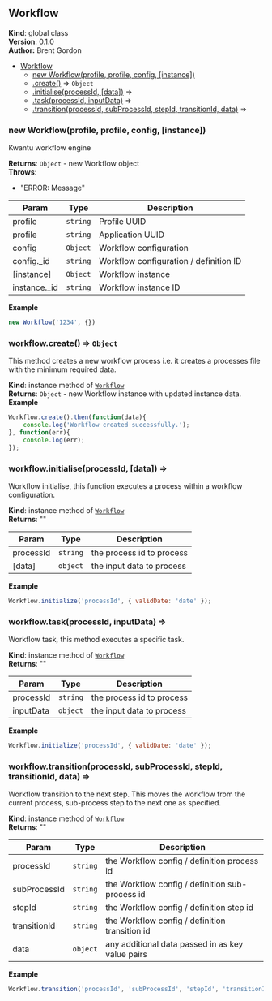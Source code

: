 <a name="Workflow"></a>

## Workflow
**Kind**: global class  
**Version**: 0.1.0  
**Author:** Brent Gordon  

* [Workflow](#Workflow)
    * [new Workflow(profile, profile, config, [instance])](#new_Workflow_new)
    * [.create()](#Workflow+create) ⇒ <code>Object</code>
    * [.initialise(processId, [data])](#Workflow+initialise) ⇒
    * [.task(processId, inputData)](#Workflow+task) ⇒
    * [.transition(processId, subProcessId, stepId, transitionId, data)](#Workflow+transition) ⇒

<a name="new_Workflow_new"></a>

### new Workflow(profile, profile, config, [instance])
Kwantu workflow engine

**Returns**: <code>Object</code> - new Workflow object  
**Throws**:

- "ERROR: Message"


| Param | Type | Description |
| --- | --- | --- |
| profile | <code>string</code> | Profile UUID |
| profile | <code>string</code> | Application UUID |
| config | <code>Object</code> | Workflow configuration |
| config._id | <code>string</code> | Workflow configuration / definition ID |
| [instance] | <code>Object</code> | Workflow instance |
| instance._id | <code>string</code> | Workflow instance ID |

**Example**  
```js
new Workflow('1234', {})
```
<a name="Workflow+create"></a>

### workflow.create() ⇒ <code>Object</code>
This method creates a new workflow process i.e. it creates a processes file with the
minimum required data.

**Kind**: instance method of <code>[Workflow](#Workflow)</code>  
**Returns**: <code>Object</code> - new Workflow instance with updated instance data.  
**Example**  
```js
Workflow.create().then(function(data){ 
	console.log('Workflow created successfully.'); 
}, function(err){ 
	console.log(err); 
});
```
<a name="Workflow+initialise"></a>

### workflow.initialise(processId, [data]) ⇒
Workflow initialise, this function executes a process within a workflow
configuration.

**Kind**: instance method of <code>[Workflow](#Workflow)</code>  
**Returns**: ""  

| Param | Type | Description |
| --- | --- | --- |
| processId | <code>string</code> | the process id to process |
| [data] | <code>object</code> | the input data to process |

**Example**  
```js
Workflow.initialize('processId', { validDate: 'date' });
```
<a name="Workflow+task"></a>

### workflow.task(processId, inputData) ⇒
Workflow task, this method executes a specific task.

**Kind**: instance method of <code>[Workflow](#Workflow)</code>  
**Returns**: ""  

| Param | Type | Description |
| --- | --- | --- |
| processId | <code>string</code> | the process id to process |
| inputData | <code>object</code> | the input data to process |

**Example**  
```js
Workflow.initialize('processId', { validDate: 'date' });
```
<a name="Workflow+transition"></a>

### workflow.transition(processId, subProcessId, stepId, transitionId, data) ⇒
Workflow transition to the next step. This moves the workflow from the current process,
sub-process step to the next one as specified.

**Kind**: instance method of <code>[Workflow](#Workflow)</code>  
**Returns**: ""  

| Param | Type | Description |
| --- | --- | --- |
| processId | <code>string</code> | the Workflow config / definition process id |
| subProcessId | <code>string</code> | the Workflow config / definition sub-process id |
| stepId | <code>string</code> | the Workflow config / definition step id |
| transitionId | <code>string</code> | the Workflow config / definition transition id |
| data | <code>object</code> | any additional data passed in as key value pairs |

**Example**  
```js
Workflow.transition('processId', 'subProcessId', 'stepId', 'transitionId', { key: '', value: '' });
```
